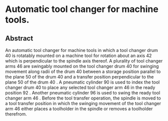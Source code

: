 # Automatic tool changer for machine tools.

## Abstract
An automatic tool changer for machine tools in which a tool changer drum 40 is rotatably mounted on a machine tool for rotation about an axis 42 which is perpendicular to the spindle axis thereof. A plurality of tool changer arms 46 are swingably mounted on the tool changer drum 40 for swinging movement along radii of the drum 40 between a storage position parallel to the plane 50 of the drum 40 and a transfer position perpendicular to the plane 50 of the drum 40 . A pneumatic cylinder 90 is used to index the tool changer drum 40 to place any selected tool changer arm 46 in the ready position 92 . Another pneumatic cylinder 96 is used to swing the ready tool changer arm 46 . Before the tool transfer operation, the spindle is moved to a tool transfer position in which the swinging movement of the tool changer arm 46 either places a toolholder in the spindle or removes a toolholder therefrom.